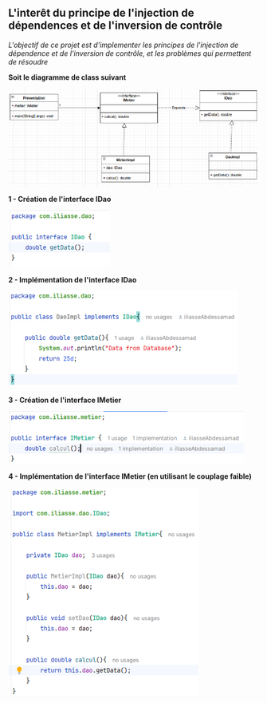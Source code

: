 <h2>L'interêt du principe de l'injection de dépendences et de l'inversion de contrôle</h2>
<i>
	L'objectif de ce projet est d'implementer les principes de l'injection de dépendence et de l'inversion de contrôle, et les problèmes
	qui permettent de résoudre
</i>
<br />
<p><b>Soit le diagramme de class suivant</b></p>
<img src="./imgs/1.png" alt="diagramme de class">

<br />
<p><b>1 - Création de l'interface IDao</b></p>
<img src="./imgs/2.png" alt="L'interface IDao">

<br />
<p><b>2 - Implémentation de l'interface IDao</b></p>
<img src="./imgs/3.png" alt="Une implémentation de l'interface IDao">


<br />
<p><b>3 - Création de l'interface IMetier</b></p>
<img src="./imgs/4.png" alt="L'interface IMetier">


<br />
<p><b>4 - Implémentation de l'interface IMetier (en utilisant le couplage faible)</b></p>
<img src="./imgs/5.png" alt="Une implémentation de l'interface IMetier">
